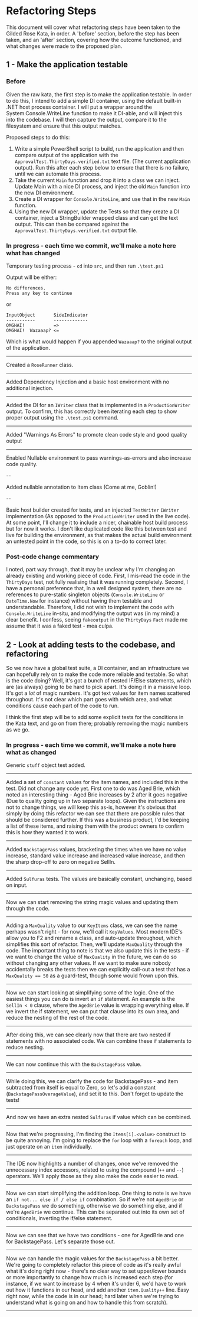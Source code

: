 # Refactoring Steps

This document will cover what refactoring steps have been taken to the Gilded Rose Kata, in order.  A 'before' section, before the step has been taken, and an 'after' section, covering how the outcome functioned, and what changes were made to the proposed plan.

## 1 - Make the application testable

### Before

Given the raw kata, the first step is to make the application testable.  In order to do this, I intend to add a simple DI container, using the default built-in .NET host process container.  I will put a wrapper around the System.Console.WriteLine function to make it DI-able, and will inject this into the codebase.  I will then capture the output, compare it to the filesystem and ensure that this output matches.

Proposed steps to do this:

1. Write a simple PowerShell script to build, run the application and then compare output of the application with the `ApprovalTest.ThirtyDays.verified.txt` text file. (The current application output).  Run this after each step below to ensure that there is no failure, until we can automate this process.
1. Take the current `Main` function and drop it into a class we can inject.  Update Main with a nice DI process, and inject the old `Main` function into the new DI environment.
1. Create a DI wrapper for `Console.WriteLine`, and use that in the new `Main` function.
1. Using the new DI wrapper, update the Tests so that they create a DI container, inject a StringBuilder wrapped class and can get the text output.  This can then be compared against the `ApprovalTest.ThirtyDays.verified.txt` output file.

### In progress - each time we commit, we'll make a note here what has changed

Temporary testing process - `cd` into `src`, and then run `.\test.ps1`

Output will be either:

    No differences.
    Press any key to continue

or

    InputObject       SideIndicator
    -----------       -------------
    OMGHAI!           =‌>
    OMGHAI!  Wazaaap? <‌=

Which is what would happen if you appended `Wazaaap?` to the original output of the application.

---

Created a `RoseRunner` class.

---

Added Dependency Injection and a basic host environment with no additional injection.

---

Added the DI for an `IWriter` class that is implemented in a `ProductionWriter` output.  To confirm, this has correctly been iterating each step to show proper output using the `.\test.ps1` command.

---

Added "Warnings As Errors" to promote clean code style and good quality output

---

Enabled Nullable environment to pass warnings-as-errors and also increase code quality.

--

Added nullable annotation to Item class (Come at me, Goblin!)

--

Basic host builder created for tests, and an injected `TestWriter` `IWriter` implementation (As opposed to the `ProductionWriter` used in the live code).  At some point, I'll change it to include a nicer, chainable host build process but for now it works.  I don't like duplicated code like this between test and live for building the environment, as that makes the actual build environment an untested point in the code, so this is on a to-do to correct later.

### Post-code change commentary

I noted, part way through, that it may be unclear why I'm changing an already existing and working piece of code.  First, I mis-read the code in the `ThirtyDays` test, not fully realising that it was running completely.  Second, I have a personal preference that, in a well designed system, there are no references to pure-static singleton objects (`Console.WriteLine` or `DateTime.Now` for instance) without having them testable and understandable.  Therefore, I did not wish to implement the code with `Console.WriteLine` in-situ, and modifying the output was (in my mind) a clear benefit.  I confess, seeing `fakeoutput` in the `ThirtyDays` `Fact` made me assume that it was a faked test - mea culpa.

## 2 - Look at adding tests to the codebase, and refactoring

So we now have a global test suite, a DI container, and an infrastructure we can hopefully rely on to make the code more reliable and testable.  So what is the code doing?  Well, it's got a bunch of nested IF/Else statements, which are (as always) going to be hard to pick apart.  It's doing it in a massive loop.  It's got a *lot* of magic numbers.  It's got text values for item names scattered throughout.  It's not clear which part goes with which area, and what conditions cause each part of the code to run.

I think the first step will be to add some explicit tests for the conditions in the Kata text, and go on from there; probably removing the magic numbers as we go.

### In progress - each time we commit, we'll make a note here what as changed

Generic `stuff` object test added.

---

Added a set of `constant` values for the item names, and included this in the test.  Did not change any code yet.  First one to do was Aged Brie, which noted an interesting thing - Aged Brie increases by 2 after it goes negative (Due to quality going up in two separate loops).  Given the instructions are not to change things, we will keep this as-is, however it's obvious that simply by doing this refactor we can see that there are possible rules that should be considered further.  If this was a business product, I'd be keeping a list of these items, and raising them with the product owners to confirm this is how they wanted it to work.

---

Added `BackstagePass` values, bracketing the times when we have no value increase, standard value increase and increased value increase, and then the sharp drop-off to zero on negative SellIn.

---

Added `Sulfuras` tests.  The values are basically constant, unchanging, based on input.

---

Now we can start removing the string magic values and updating them through the code.

---

Adding a `MaxQuality` value to our `KeyItems` class, we can see the name perhaps wasn't right - for now, we'll call it `KeyValues`.  Most modern IDE's allow you to F2 and rename a class, and auto-update throughout, which simplifies this sort of refactor.  Then, we'll update `MaxQuality` through the code.  The important thing to note is that we also update this in the tests - if we want to change the value of `MaxQuality` in the future, we can do so without changing any other values.  If we want to make sure nobody accidentally breaks the tests then we can explicitly call-out a test that has a `MaxQuality == 50` as a guard-test, though some would frown upon this.

---

Now we can start looking at simplifying some of the logic.  One of the easiest things you can do is invert an `if` statement.  An example is the `SellIn < 0` clause, where the `AgedBrie` value is wrapping everything else.  If we invert the if statement, we can put that clause into its own area, and reduce the nesting of the rest of the code.

---

After doing this, we can see clearly now that there are two nested if statements with no associated code.  We can combine these if statements to reduce nesting.

---

We can now continue this with the `BackstagePass` value.

---

While doing this, we can clarify the code for BackstagePass - and item subtracted from itself is equal to Zero, so let's add a constant (`BackstagePassOverageValue`), and set it to this.  Don't forget to update the tests!

---

And now we have an extra nested `Sulfuras` if value which can be combined.

---

Now that we're progressing, I'm finding the `Items[i].<value>` construct to be quite annoying.  I'm going to replace the `for` loop with a `foreach` loop, and just operate on an `item` individually.

---

The IDE now highlights a number of changes, once we've removed the unnecessary index accessors, related to using the compound (`++` and `--`) operators.  We'll apply those as they also make the code easier to read.

---

Now we can start simplifying the addition loop.  One thing to note is we have an `if not... else if / else if` combination.  So if we're not `AgedBrie` or `BackstagePass` we do something, otherwise we do something else, and if we're `AgedBrie` we continue.  This can be separated out into its own set of conditionals, inverting the if/else statement.

---

Now we can see that we have two conditions - one for AgedBrie and one for BackstagePass.  Let's separate those out.

---

Now we can handle the magic values for the `BackstagePass` a bit better.  We're going to completely refactor this piece of code as it's really awful what it's doing right now - there's no clear way to set upper/lower bounds or more importantly to change how much is increased each step (for instance, if we want to increase by 4 when it's under 6, we'd have to work out how it functions in our head, and add another `item.Quality++` line.  Easy right now, while the code is in our head; hard later when we're trying to understand what is going on and how to handle this from scratch).

---
